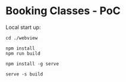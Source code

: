 # Booking Classes - PoC

Local start up:
```
cd ./webview

npm install
npm run build

npm install -g serve

serve -s build
